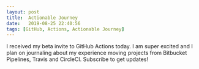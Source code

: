 ```yaml
---
layout: post
title:  Actionable Journey
date:   2019-08-25 22:40:56
tags: [GitHub, Actions, Actionable Journey]
---
```


I received my beta invite to GitHub Actions today. I am super excited and I plan
on journaling about my experience moving projects from Bitbucket Pipelines, Travis
and CircleCI. Subscribe to get updates!
